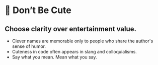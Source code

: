 # 💅 Don’t Be Cute

## Choose clarity over entertainment value.

* Clever names are memorable only to people who share the author's sense of humor.
* Cuteness in code often appears in slang and colloquialisms.
* Say what you mean. Mean what you say.
